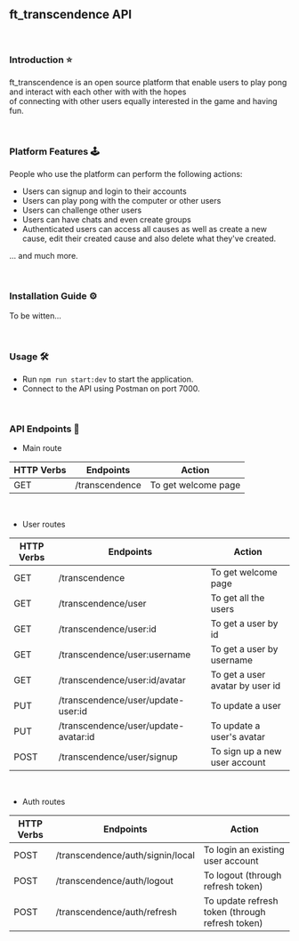 ## ft_transcendence API

<br>

### Introduction ⭐

ft_transcendence is an open source platform that enable users to play pong and interact with each other with with the hopes \
of connecting with other users equally interested in the game and having fun.

<br>

### Platform Features 🕹️

People who use the platform can perform the following actions:

- Users can signup and login to their accounts
- Users can play pong with the computer or other users
- Users can challenge other users
- Users can have chats and even create groups
- Authenticated users can access all causes as well as create a new cause, edit their created cause and also
  delete what they've created.

... and much more.

<br>

### Installation Guide ⚙️

To be witten...

<br>

### Usage 🛠️

- Run `npm run start:dev` to start the application.
- Connect to the API using Postman on port 7000.

<br>

### API Endpoints 🔗

- Main route

| HTTP Verbs | Endpoints      | Action              |
| ---------- | -------------- | ------------------- |
| GET        | /transcendence | To get welcome page |

<br>

- User routes<br>

| HTTP Verbs | Endpoints                            | Action                          |
| ---------- | ------------------------------------ | ------------------------------- |
| GET        | /transcendence                       | To get welcome page             |
| GET        | /transcendence/user                  | To get all the users            |
| GET        | /transcendence/user:id               | To get a user by id             |
| GET        | /transcendence/user:username         | To get a user by username       |
| GET        | /transcendence/user:id/avatar        | To get a user avatar by user id |
| PUT        | /transcendence/user/update-user:id   | To update a user                |
| PUT        | /transcendence/user/update-avatar:id | To update a user's avatar       |
| POST       | /transcendence/user/signup           | To sign up a new user account   |

<br>

- Auth routes<br>

| HTTP Verbs | Endpoints                        | Action                                          |
| ---------- | -------------------------------- | ----------------------------------------------- |
| POST       | /transcendence/auth/signin/local | To login an existing user account               |
| POST       | /transcendence/auth/logout       | To logout (through refresh token)               |
| POST       | /transcendence/auth/refresh      | To update refresh token (through refresh token) |
